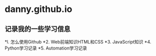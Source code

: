 # danny.github.io
## 记录我的一些学习信息
*l. 怎么使用Github
*2. Web前端知识HTML和CSS
*3. JavaScript知识
*4. Python学习记录
*5. Automation学习记录
